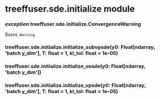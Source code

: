 # treeffuser.sde.initialize module

### *exception* treeffuser.sde.initialize.ConvergenceWarning

Bases: `Warning`

### treeffuser.sde.initialize.initialize_subvpsde(y0: Float[ndarray, 'batch y_dim'], T: float = 1, kl_tol: float = 1e-05)

### treeffuser.sde.initialize.initialize_vesde(y0: Float[ndarray, 'batch y_dim'])

### treeffuser.sde.initialize.initialize_vpsde(y0: Float[ndarray, 'batch y_dim'], T: float = 1, kl_tol: float = 1e-05)
